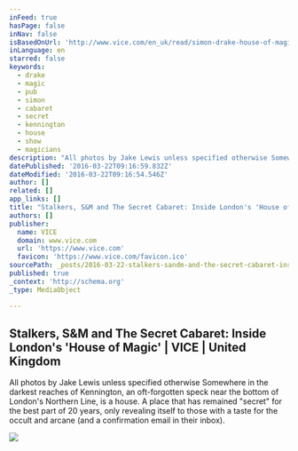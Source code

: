 ```yaml
---
inFeed: true
hasPage: false
inNav: false
isBasedOnUrl: 'http://www.vice.com/en_uk/read/simon-drake-house-of-magic'
inLanguage: en
starred: false
keywords:
  - drake
  - magic
  - pub
  - simon
  - cabaret
  - secret
  - kennington
  - house
  - show
  - magicians
description: "All photos by Jake Lewis unless specified otherwise Somewhere in the darkest reaches of Kennington, an oft-forgotten speck near the bottom of London's Northern Line, is a house. A place that has remained \"secret\" for the best part of 20 years, only revealing itself to those with a taste for the occult and arcane (and a confirmation email in their inbox)."
datePublished: '2016-03-22T09:16:59.832Z'
dateModified: '2016-03-22T09:16:54.546Z'
author: []
related: []
app_links: []
title: "Stalkers, S&M and The Secret Cabaret: Inside London's 'House of Magic' | VICE | United Kingdom"
authors: []
publisher:
  name: VICE
  domain: www.vice.com
  url: 'https://www.vice.com'
  favicon: 'https://www.vice.com/favicon.ico'
sourcePath: _posts/2016-03-22-stalkers-sandm-and-the-secret-cabaret-inside-londons-house.md
published: true
_context: 'http://schema.org'
_type: MediaObject

---
```

<article style=""><h1>Stalkers, S&amp;M and The Secret Cabaret: Inside London's 'House of Magic' | VICE | United Kingdom</h1><p>All photos by Jake Lewis unless specified otherwise Somewhere in the darkest reaches of Kennington, an oft-forgotten speck near the bottom of London's Northern Line, is a house. A place that has remained "secret" for the best part of 20 years, only revealing itself to those with a taste for the occult and arcane (and a confirmation email in their inbox).</p><img src="https://s3-us-west-2.amazonaws.com/the-grid-img/p/352896217592c6aec74e0ed030480e6c3871cfe6.jpg" /></article>